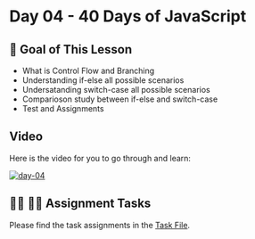 # Day 04 - 40 Days of JavaScript

## **🎯 Goal of This Lesson**

- What is Control Flow and Branching
- Understanding if-else all possible scenarios
- Undersatanding switch-case all possible scenarios
- Comparioson study between if-else and switch-case
- Test and Assignments

## Video
Here is the video for you to go through and learn:

[![day-04](./banner.png)](https://youtu.be/Fn_DhBu3VyU "Video")

## **👩‍💻 🧑‍💻 Assignment Tasks**

Please find the task assignments in the [Task File](./task.md).